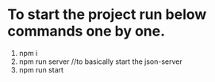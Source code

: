 # To start the project run below commands one by one.

1. npm i          
2. npm run server  //to basically start the json-server
3. npm run start   
